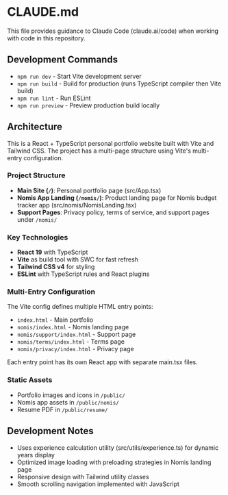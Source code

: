 # CLAUDE.md

This file provides guidance to Claude Code (claude.ai/code) when working with code in this repository.

## Development Commands

- `npm run dev` - Start Vite development server
- `npm run build` - Build for production (runs TypeScript compiler then Vite build)
- `npm run lint` - Run ESLint
- `npm run preview` - Preview production build locally

## Architecture

This is a React + TypeScript personal portfolio website built with Vite and Tailwind CSS. The project has a multi-page structure using Vite's multi-entry configuration.

### Project Structure

- **Main Site (`/`)**: Personal portfolio page (src/App.tsx)
- **Nomis App Landing (`/nomis/`)**: Product landing page for Nomis budget tracker app (src/nomis/NomisLanding.tsx)
- **Support Pages**: Privacy policy, terms of service, and support pages under `/nomis/`

### Key Technologies

- **React 19** with TypeScript
- **Vite** as build tool with SWC for fast refresh
- **Tailwind CSS v4** for styling
- **ESLint** with TypeScript rules and React plugins

### Multi-Entry Configuration

The Vite config defines multiple HTML entry points:
- `index.html` - Main portfolio
- `nomis/index.html` - Nomis landing page
- `nomis/support/index.html` - Support page
- `nomis/terms/index.html` - Terms page
- `nomis/privacy/index.html` - Privacy page

Each entry point has its own React app with separate main.tsx files.

### Static Assets

- Portfolio images and icons in `/public/`
- Nomis app assets in `/public/nomis/`
- Resume PDF in `/public/resume/`

## Development Notes

- Uses experience calculation utility (src/utils/experience.ts) for dynamic years display
- Optimized image loading with preloading strategies in Nomis landing page
- Responsive design with Tailwind utility classes
- Smooth scrolling navigation implemented with JavaScript